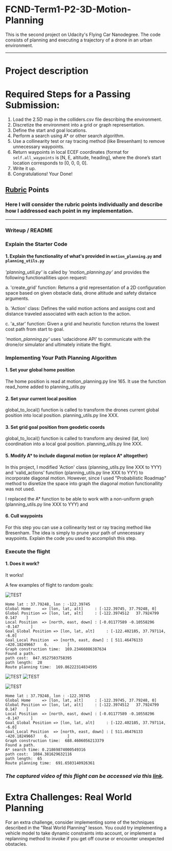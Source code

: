 # FCND-Term1-P2-3D-Motion-Planning 

This is the second project on Udacity's Flying Car Nanodegree. The code consists of planning and executing a trajectory of a drone in an urban environment. 

---

# Project description




# Required Steps for a Passing Submission:
1. Load the 2.5D map in the colliders.csv file describing the environment.
2. Discretize the environment into a grid or graph representation.
3. Define the start and goal locations.
4. Perform a search using A* or other search algorithm.
5. Use a collinearity test or ray tracing method (like Bresenham) to remove unnecessary waypoints.
6. Return waypoints in local ECEF coordinates (format for `self.all_waypoints` is [N, E, altitude, heading], where the drone’s start location corresponds to [0, 0, 0, 0].
7. Write it up.
8. Congratulations!  Your Done!

## [Rubric](https://review.udacity.com/#!/rubrics/1534/view) Points
### Here I will consider the rubric points individually and describe how I addressed each point in my implementation.  

---
### Writeup / README

### Explain the Starter Code

#### 1. Explain the functionality of what's provided in `motion_planning.py` and `planning_utils.py`
*'planning_utili.py'* is called by *'motion_planning.py'* and provides the following functionallities upon request:

  a. 'create_grid' function:  Returns a grid representation of a 2D configuration space  based on given obstacle data, 
                              drone altitude and safety distance arguments.
                                 
  b. 'Action' class:          Defines the valid motion actions and assigns cost and distance traveled associated with each
                              action to the action.
                              
  c. 'a_star' function:       Given a grid and heuristic function returns the lowest cost path from start to goal.    
  
          
*'motion_planning.py'* uses 'udacidrone API' to communicate with the drone/or simulator and ultimately initiate the flight. 


### Implementing Your Path Planning Algorithm

#### 1. Set your global home position

The home position is read at motion_planning.py line 165. It use the function read_home added to planning_utils.py

#### 2. Set your current local position

global_to_local() function is called to transform the drones current global position into local position. planning_utils.py line XXX.

#### 3. Set grid goal position from geodetic coords

global_to_local() function is called to transform any desired (lat, lon) coordination into a local goal position. 
planning_utils.py line XXX.

#### 5. Modify A* to include diagonal motion (or replace A* altogether)

In this project, I modified 'Action' class (planning_utils.py line XXX to YYY) and 'valid_actions' function (planning_utils.py line XXX to YYY) to incorporate diagonal motion. However, since I used "Probabilistic Roadmap" method to disretize the space into graph the diagonal motion functionallity was not used. 

I replaced the A* function to be able to work with a non-uniform graph (planning_utils.py line XXX to YYY) and 

#### 6. Cull waypoints 
For this step you can use a collinearity test or ray tracing method like Bresenham. The idea is simply to prune your path of unnecessary waypoints. Explain the code you used to accomplish this step.


### Execute the flight
#### 1. Does it work?
It works!

A few examples of flight to random goals:

![TEST](./Images/goal-01_diagonal_altitude_6m.png)
```
Home lat : 37.79248, lon : -122.39745
Global Home     => [lon, lat, alt]     : [-122.39745, 37.79248, 0]
Global Position => [lon, lat, alt]     : [-122.3974512   37.7924799    0.147    ]
Local Position  => [north, east, down] : [-0.01177589 -0.10558296 -0.147     ]
Goal_Global Position => [lon, lat, alt]     : [-122.402185, 37.797114, -6.0]
Goal_Local Position  => [north, east, down] : [ 511.46476133 -420.18249667    6.        ]
Graph construction time:  169.23466086387634
Found a path.
path cost:  847.9527503758395
path length:  28
Route planning time:  169.86222314834595
```
![TEST](./Images/goal-02_diagonal_altitude_6m.png)
![TEST](./Images/goal-03_diagonal_altitude_6m.png)

![TEST](./Images/goal4.png)
```
Home lat : 37.79248, lon : -122.39745
Global Home     => [lon, lat, alt]     : [-122.39745, 37.79248, 0]
Global Position => [lon, lat, alt]     : [-122.3974512   37.7924799    0.147    ]
Local Position  => [north, east, down] : [-0.01177589 -0.10558296 -0.147     ]
Goal_Global Position => [lon, lat, alt]     : [-122.402185, 37.797114, -6.0]
Goal_Local Position  => [north, east, down] : [ 511.46476133 -420.18249667    6.        ]
Graph construction time:  688.4606056213379
Found a path.
A* search time: 0.21869874000549316
path cost:  1084.381629632116
path length:  65
Route planning time:  691.6503140926361
```
### *The captured video of this flight can be accessed via this [link](https://drive.google.com/open?id=184AGW-s4zWWGYBQcfMLZCTxjZ9X12lv5).* 




  
# Extra Challenges: Real World Planning

For an extra challenge, consider implementing some of the techniques described in the "Real World Planning" lesson. You could try implementing a vehicle model to take dynamic constraints into account, or implement a replanning method to invoke if you get off course or encounter unexpected obstacles.


